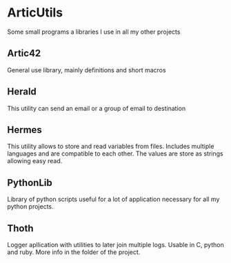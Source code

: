 # ArticUtils
Some small programs a libraries I use in all my other projects

## Artic42

General use library, mainly definitions and short macros

## Herald

This utility can send an email or a group of email to destination

## Hermes

This utility allows to store and read variables from files. Includes multiple languages and are compatible to each other. The values are store as strings allowing easy read.

## PythonLib

Library of python scripts useful for a lot of application necessary for all my python projects.

## Thoth

Logger apllication with utilities to later join multiple logs. Usable in C, python and ruby. More info in the folder of the project.
